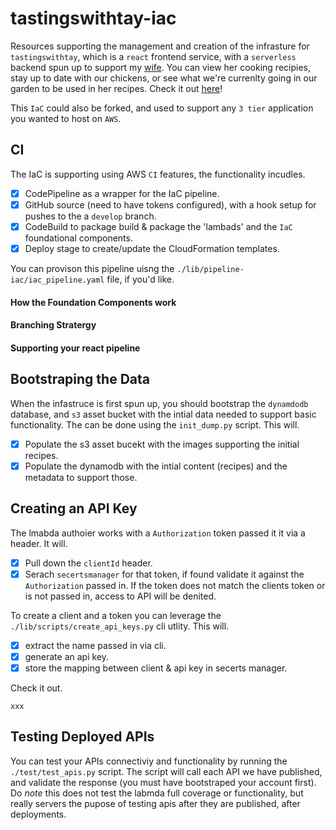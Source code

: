 # tastingswithtay-iac
Resources supporting the management and creation of the infrasture for `tastingswithtay`, which is a `react` frontend service, with a `serverless` backend spun up to support my [wife](https://www.linkedin.com/search/results/all/?fetchDeterministicClustersOnly=true&heroEntityKey=urn%3Ali%3Afsd_profile%3AACoAAA2cmMIBoJJcTrc_KMA9KfnvpC_o09K2LhI&keywords=taylor%20dennis%20cfp%C2%AE&origin=RICH_QUERY_SUGGESTION&position=0&searchId=7814197b-183e-411a-8544-ddf606477752&sid=T%3Bg). You can view her cooking recipies, stay up to date with our chickens, or see what we're currenlty going in our garden to be used in her recipes. Check it out [here](http://tastingswithtay.com/)!


This `IaC` could also be forked, and used to support any `3 tier` application you wanted to host on `AWS`.


## CI
The IaC is supporting using AWS `CI` features, the functionality incudles.

- [x] CodePipeline as a wrapper for the IaC pipeline.
- [x] GitHub source (need to have tokens configured), with a hook setup for pushes to the a `develop` branch.
- [x] CodeBuild to package build & package the 'lambads' and the `IaC` foundational components.
- [x] Deploy stage to create/update the CloudFormation templates.

You can provison this pipeline uisng the `./lib/pipeline-iac/iac_pipeline.yaml` file, if you'd like.

#### How the Foundation Components work
#### Branching Stratergy
#### Supporting your react pipeline


## Bootstraping the Data
When the infastruce is first spun up, you should bootstrap the `dynamdodb` database, and `s3` asset bucket with the intial data needed to support basic functionality. The can be done using the `init_dump.py` script. This will.

- [x] Populate the s3 asset bucekt with the images supporting the initial recipes.
- [x] Populate the dynamodb with the intial content (recipes) and the metadata to support those.

## Creating an API Key
The lmabda authoier works with a `Authorization` token passed it it via a header. It will.

- [x] Pull down the `clientId` header.
- [x] Serach `secertsmanager` for that token, if found validate it against the `Authorization` passed in. If the token does not match the clients token or is not passed in, access to API will be denited.

To create a client and a token you can leverage the `./lib/scripts/create_api_keys.py` cli utlity. This will.

- [x] extract the name passed in via cli.
- [x] generate an api key.
- [x] store the mapping between client & api key in secerts manager.

Check it out.
```
xxx
```

## Testing Deployed APIs
You can test your APIs connectiviy and functionality by running the `./test/test_apis.py` script. The script will call each API we have published, and validate the response (you must have bootstraped your account first). Do *note* this does not test the labmda full coverage or functionality, but really servers the pupose of testing apis after they are published, after deployments.